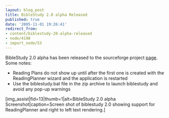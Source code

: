 ```yaml
---
layout: blog_post
title: BibleStudy 2.0 alpha Released
published: true
date: '2005-11-01 19:26:41'
redirect_from:
- content/biblestudy-20-alpha-released
- node/4198
- import_node/53
---
```


BibleStudy 2.0 alpha has been released to the sourceforge project [page](http://sourceforge.net/projects/christiangame). Some notes:

-   Reading Plans do not show up until after the first one is created with the ReadingPlanner wizard and the application is restarted
-   Use the biblestudy.bat file in the zip archive to launch biblestudy and avoid any pop-up warnings

[img_assist|fid=13|thumb=1|alt=BibleStudy 2.0 alpha Screenshot|caption=Screen shot of biblestudy 2.0 showing support for ReadingPlanner and right to left text rendering.]
